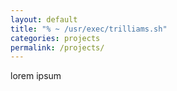 ```yaml
---
layout: default
title: "% ~ /usr/exec/trilliams.sh"
categories: projects
permalink: /projects/
---
```


lorem ipsum